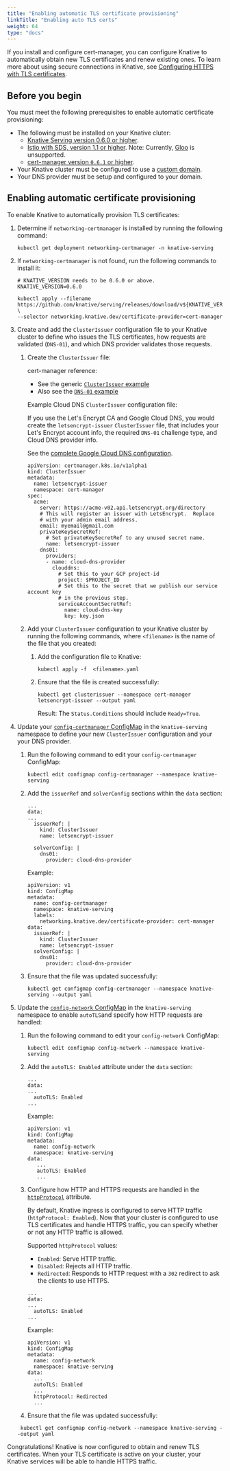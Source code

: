 ```yaml
---
title: "Enabling automatic TLS certificate provisioning"
linkTitle: "Enabling auto TLS certs"
weight: 64
type: "docs"
---
```


If you install and configure cert-manager, you can configure Knative to
automatically obtain new TLS certificates and renew existing ones.
To learn more about using secure connections in Knative, see
[Configuring HTTPS with TLS certificates](./using-a-tls-cert.md).

## Before you begin

You must meet the following prerequisites to enable automatic certificate
provisioning:

- The following must be installed on your Knative cluter:
  - [Knative Serving version 0.6.0 or higher](../install/).
  - [Istio with SDS, version 1.1 or higher](../install/installing-istio.md#installing-istio-with-SDS-to-secure-the-ingress-gateway).
    Note: Currently, [Gloo](https://github.com/solo-io/gloo) is unsupported.
  - [cert-manager version `0.6.1` or higher](./installing-cert-manager.md).
- Your Knative cluster must be configured to use a
  [custom domain](./using-a-custom-domain.md).
- Your DNS provider must be setup and configured to your domain.


## Enabling automatic certificate provisioning

To enable Knative to automatically provision TLS certificates:

1. Determine if `networking-certmanager` is installed by running the following
   command:
   ```shell
   kubectl get deployment networking-certmanager -n knative-serving
   ```
   
1. If `networking-certmanager` is not found, run the following commands to 
   install it:
   ```shell
   # KNATIVE_VERSION needs to be 0.6.0 or above.
   KNATIVE_VERSION=0.6.0

   kubectl apply --filename https://github.com/knative/serving/releases/download/v${KNATIVE_VERSION}/serving.yaml \
   --selector networking.knative.dev/certificate-provider=cert-manager
   ```

1. Create and add the `ClusterIssuer` configuration file to your Knative cluster
   to define who issues the TLS certificates, how requests are validated (`DNS-01`), 
   and which DNS provider validates those requests.

   1. Create the `ClusterIssuer` file:
   
      cert-manager reference:

       - See the generic
      [`ClusterIssuer` example](https://docs.cert-manager.io/en/latest/tasks/issuers/setup-acme.html#creating-a-basic-acme-issuer)
       - Also see the [`DNS-01` example](https://docs.cert-manager.io/en/latest/tasks/acme/configuring-dns01/index.html)
      
      Example Cloud DNS `ClusterIssuer` configuration file:

      If you use the Let's Encrypt CA and Google Cloud DNS, you would create the
     `letsencrypt-issuer` `ClusterIssuer` file, that includes your Let's Encrypt 
      account info, the required `DNS-01` challenge type, and Cloud DNS provider 
      info.

      See the 
      [complete Google Cloud DNS configuration](./using-cert-manager-on-gcp.md).

      ```shell
      apiVersion: certmanager.k8s.io/v1alpha1
      kind: ClusterIssuer
      metadata:
        name: letsencrypt-issuer
        namespace: cert-manager
      spec:
        acme:
          server: https://acme-v02.api.letsencrypt.org/directory
          # This will register an issuer with LetsEncrypt.  Replace
          # with your admin email address.
          email: myemail@gmail.com
          privateKeySecretRef:
            # Set privateKeySecretRef to any unused secret name.
            name: letsencrypt-issuer
          dns01:
            providers:
            - name: cloud-dns-provider
              clouddns:
                # Set this to your GCP project-id
                project: $PROJECT_ID
                # Set this to the secret that we publish our service account key
                # in the previous step.
                serviceAccountSecretRef:
                  name: cloud-dns-key
                  key: key.json
      ```

   1. Add your `ClusterIssuer` configuration to your Knative cluster by 
      running the following commands, where `<filename>` is the name of the file
      that you created:

      1. Add the configuration file to Knative:

         ```shell
         kubectl apply -f  <filename>.yaml
         ```

      1. Ensure that the file is created successfully:

         ```shell
         kubectl get clusterissuer --namespace cert-manager letsencrypt-issuer --output yaml
         ```
          
         Result: The `Status.Conditions` should include `Ready=True`.
          
1. Update your 
   [`config-certmanager` ConfigMap](https://github.com/knative/serving/blob/master/config/config-certmanager.yaml) 
   in the `knative-serving` namespace to define your new `ClusterIssuer` 
   configuration and your your DNS provider.

   1. Run the following command to edit your `config-certmanager` ConfigMap:

      ```shell
      kubectl edit configmap config-certmanager --namespace knative-serving
      ```

   1. Add the `issuerRef` and `solverConfig` sections within the `data` section:
   
      ```shell
      ...
      data:
      ...
        issuerRef: |
          kind: ClusterIssuer
          name: letsencrypt-issuer

        solverConfig: |
          dns01:
            provider: cloud-dns-provider
      ```

      Example:

      ```shell
      apiVersion: v1
      kind: ConfigMap
      metadata:
        name: config-certmanager
        namespace: knative-serving
        labels:
          networking.knative.dev/certificate-provider: cert-manager
      data:
        issuerRef: |
          kind: ClusterIssuer
          name: letsencrypt-issuer
        solverConfig: |
          dns01:
            provider: cloud-dns-provider
      ```

    1. Ensure that the file was updated successfully:

          ```shell
          kubectl get configmap config-certmanager --namespace knative-serving --output yaml
          ```

1. Update the 
   [`config-network` ConfigMap](https://github.com/knative/serving/blob/master/config/config-network.yaml)
   in the `knative-serving` namespace to enable `autoTLS`and specify how HTTP
   requests are handled:

   1. Run the following command to edit your `config-network` ConfigMap:

      ```shell
      kubectl edit configmap config-network --namespace knative-serving
      ```

   1. Add the `autoTLS: Enabled` attribute under the `data` section:
     
      ```shell
      ...
      data:
      ...
        autoTLS: Enabled
      ...
      ```

      Example:

      ```shell
      apiVersion: v1
      kind: ConfigMap
      metadata:
        name: config-network
        namespace: knative-serving
      data:
         ...
         autoTLS: Enabled
         ...
      ```

   1. Configure how HTTP and HTTPS requests are handled in the 
      [`httpProtocol`](https://github.com/knative/serving/blob/master/config/config-network.yaml#L110)
      attribute.

      By default, Knative ingress is configured to serve HTTP traffic
      (`httpProtocol: Enabled`). Now that your cluster is configured to use 
      TLS certificates and handle HTTPS traffic, you can specify whether or not
      any HTTP traffic is allowed.
      
      Supported `httpProtocol` values:

       - `Enabled`: Serve HTTP traffic.
       - `Disabled`: Rejects all HTTP traffic.
       - `Redirected`: Responds to HTTP request with a `302` redirect to ask 
         the clients to use HTTPS.
         
       
       ```shell
       ...
       data:
       ...
         autoTLS: Enabled
       ...
       ```

       Example:

       ```shell
       apiVersion: v1
       kind: ConfigMap
       metadata:
         name: config-network
         namespace: knative-serving
       data:
         ...
         autoTLS: Enabled
         ...
         httpProtocol: Redirected
         ...
       ```

   1. Ensure that the file was updated successfully:

     ```shell
      kubectl get configmap config-network --namespace knative-serving --output yaml
      ```

Congratulations! Knative is now configured to obtain and renew TLS 
certificates. When your TLS certificate is active on your cluster, your 
Knative services will be able to handle HTTPS traffic.
